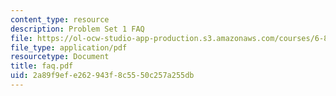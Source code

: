 ```yaml
---
content_type: resource
description: Problem Set 1 FAQ
file: https://ol-ocw-studio-app-production.s3.amazonaws.com/courses/6-829-computer-networks-fall-2002/2a89f9efe262943f8c5550c257a255db_faq.pdf
file_type: application/pdf
resourcetype: Document
title: faq.pdf
uid: 2a89f9ef-e262-943f-8c55-50c257a255db
---
```

